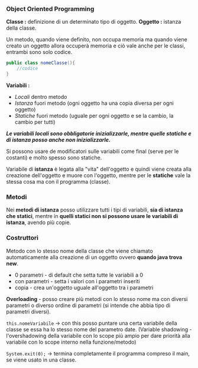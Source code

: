 ### Object Oriented Programming

**Classe :** definizione di un determinato tipo di oggetto.
**Oggetto :** istanza della classe.

Un metodo, quando viene definito, non occupa memoria ma quando viene creato un oggetto allora occuperà memoria e ciò vale anche per le classi, entrambi sono solo codice. 


```java
public class nomeClasse(){
	//codice
}
```

**Variabili :**
- *Locali* dentro metodo
- *Istanza* fuori metodo (ogni oggetto ha una copia diversa per ogni oggetto)
- *Statiche* fuori metodo (uguale per ogni oggetto e se la cambio, la cambio per tutti)

***Le variabili locali sono obbligatorie inizializzarle, mentre quelle statiche e di istanza posso anche non inizializzarle.***

Si possono usare de modificatori sulle variabili come final (serve per le costanti) e molto spesso sono statiche.

Variabile di **istanza** è legata alla "vita" dell'oggetto e quindi viene creata alla creazione dell'oggetto e muore con l'oggetto, mentre per le **statiche** vale la stessa cosa ma con il programma (classe).
### Metodi

Nei **metodi di istanza** posso utilizzare tutti i tipi di variabili, **sia di istanza che statici**, mentre in **quelli statici non si possono usare le variabili di istanza**, avendo più copie.
### Costruttori

Metodo con lo stesso nome della classe che viene chiamato automaticamente alla creazione di un oggetto ovvero **quando java trova new**.
- 0 parametri - di default che setta tutte le variabili a 0
- con parametri - setta i valori con i parametri inseriti
- copia - crea un'oggetto uguale all'oggetto tra i parametri

**Overloading** - posso creare più metodi con lo stesso nome ma con diversi parametri o diverso ordine di parametri (si intende che abbia tipo di parametri diversi).

`this.nomeVariabile` $\to$ con this posso puntare una certa variabile della classe se essa ha lo stesso nome del parametro date. (Variable shadowing - l'overshadowing della variabile con lo scope più ampio per dare priorità alla variabile con lo scope interno nella funzione/metodo)

`System.exit(0);` $\to$ termina completamente il programma compreso il main, se viene usato in una classe.
